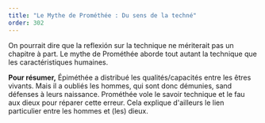 ```yaml
---
title: "Le Mythe de Prométhée : Du sens de la techné"
order: 302
---
```


On pourrait dire que la reflexión sur la technique ne mériterait pas un chapitre à part.  Le mythe de Prométhée aborde tout autant la technique que les caractéristiques humaines.

**Pour résumer,** Épiméthée a distribué les qualités/capacités entre les êtres vivants. Mais il a oubliés les hommes, qui sont donc démunies, sand défenses à leurs naissance. Prométhée vole le savoir technique et le fau aux dieux pour réparer cette erreur. Cela explique d'ailleurs le lien particulier entre les hommes et (les) dieux.

